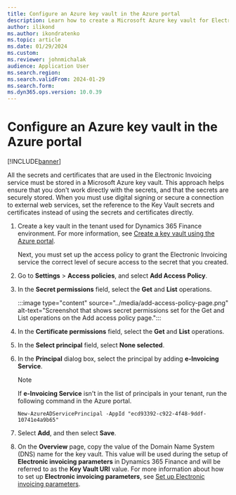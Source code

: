 ```yaml
---
title: Configure an Azure key vault in the Azure portal
description: Learn how to create a Microsoft Azure key vault for Electronic invoicing, including a step-by-step process for configuring the key vault.
author: ilikond
ms.author: ikondratenko
ms.topic: article
ms.date: 01/29/2024
ms.custom: 
ms.reviewer: johnmichalak
audience: Application User
ms.search.region: 
ms.search.validFrom: 2024-01-29
ms.search.form: 
ms.dyn365.ops.version: 10.0.39 
---
```


# Configure an Azure key vault in the Azure portal

[!INCLUDE[banner](../../includes/banner.md)]

All the secrets and certificates that are used in the Electronic Invoicing service must be stored in a Microsoft Azure key vault. This approach helps ensure that you don't work directly with the secrets, and that the secrets are securely stored. When you must use digital signing or secure a connection to external web services, set the reference to the Key Vault secrets and certificates instead of using the secrets and certificates directly.

1. Create a key vault in the tenant used for Dynamics 365 Finance environment. For more information, see [Create a key vault using the Azure portal](/azure/key-vault/general/quick-create-portal).

    Next, you must set up the access policy to grant the Electronic Invoicing service the correct level of secure access to the secret that you created.

1. Go to **Settings** \> **Access policies**, and select **Add Access Policy**.
1. In the **Secret permissions** field, select the **Get** and **List** operations.

    :::image type="content" source="../media/add-access-policy-page.png" alt-text="Screenshot that shows secret permissions set for the Get and List operations on the Add access policy page.":::

1. In the **Certificate permissions** field, select the **Get** and **List** operations.
1. In the **Select principal** field, select **None selected**.
1. In the **Principal** dialog box, select the principal by adding **e-Invoicing Service**.

    > [!NOTE]
    > If **e-Invoicing Service** isn't in the list of principals in your tenant, run the following command in the Azure portal.
    >
    > `New-AzureADServicePrincipal -AppId "ecd93392-c922-4f48-9ddf-10741e4a9b65"`

1. Select **Add**, and then select **Save**.
1. On the **Overview** page, copy the value of the Domain Name System (DNS) name for the key vault. This value will be used during the setup of **Electronic invoicing parameters** in Dynamics 365 Finance and will be referred to as the **Key Vault URI** value. For more information about how to set up **Electronic invoicing parameters**, see [Set up Electronic invoicing parameters](gs-e-invoicing-set-up-parameters.md).
